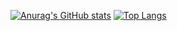 [![Anurag's GitHub stats](https://github-readme-stats.vercel.app/api?username=summinter&count_private=true)](https://github.com/summinter/github-readme-stats)
[![Top Langs](https://github-readme-stats.vercel.app/api/top-langs/?username=summinter)](https://github.com/summinter/github-readme-stats)

<!--
**summinter/summinter** is a ✨ _special_ ✨ repository because its `README.md` (this file) appears on your GitHub profile.

Here are some ideas to get you started:

- 🔭 I’m currently working on ...
- 🌱 I’m currently learning ...
- 👯 I’m looking to collaborate on ...
- 🤔 I’m looking for help with ...
- 💬 Ask me about ...
- 📫 How to reach me: ...
- 😄 Pronouns: ...
- ⚡ Fun fact: ...
-->
